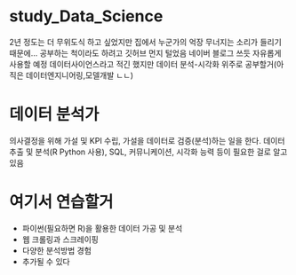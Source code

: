 # study_Data_Science
2년 정도는 더 무위도식 하고 싶었지만 집에서 누군가의 억장 무너지는 소리가 들리기 때문에... 공부하는 척이라도 하려고 깃허브 먼지 털었음
네이버 블로그 쓰듯 자유롭게 사용할 예정
데이터사이언스라고 적긴 했지만 데이터 분석-시각화 위주로 공부할거(아직은 데이터엔지니어링,모델개발 ㄴㄴ)

# 데이터 분석가
의사결정을 위해 가설 및 KPI 수립, 가설을 데이터로 검증(분석)하는 일을 한다. 데이터 추출 및 분석(R Python 사용), SQL, 커뮤니케이션, 시각화 능력 등이 필요한 걸로 알고 있음

# 여기서 연습할거
* 파이썬(필요하면 R)을 활용한 데이터 가공 및 분석
* 웹 크롤링과 스크레이핑
* 다양한 분석방법 경험
* 추가될 수 있다
